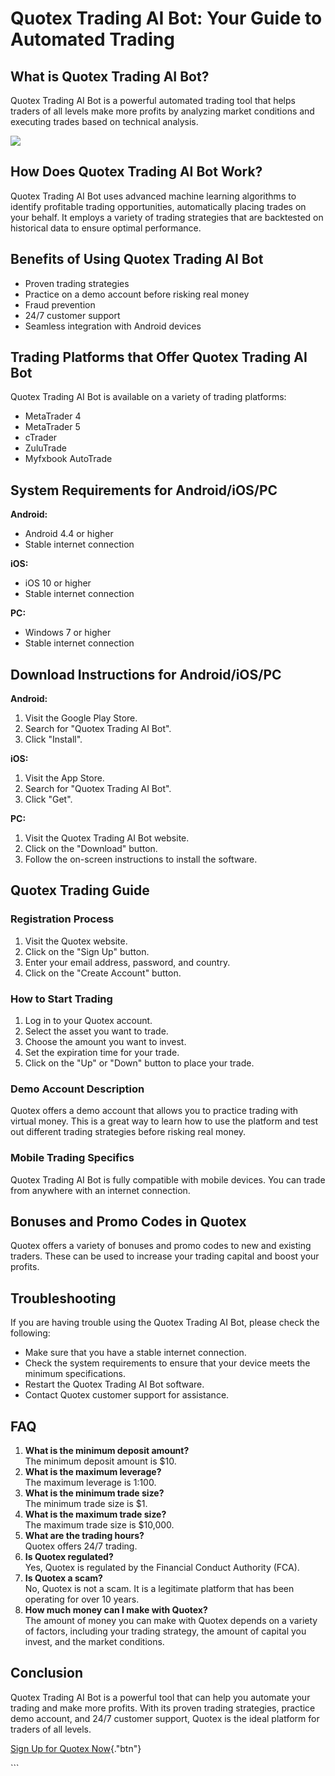 # Quotex Trading AI Bot: Your Guide to Automated Trading

## What is Quotex Trading AI Bot?

Quotex Trading AI Bot is a powerful automated trading tool that helps
traders of all levels make more profits by analyzing market conditions
and executing trades based on technical analysis.

[![](https://static.quotex.io/files/4_en/300_250.jpg)](https://traff.sbs/brokerqxlid)

## How Does Quotex Trading AI Bot Work?

Quotex Trading AI Bot uses advanced machine learning algorithms to
identify profitable trading opportunities, automatically placing trades
on your behalf. It employs a variety of trading strategies that are
backtested on historical data to ensure optimal performance.

## Benefits of Using Quotex Trading AI Bot

-   Proven trading strategies
-   Practice on a demo account before risking real money
-   Fraud prevention
-   24/7 customer support
-   Seamless integration with Android devices

## Trading Platforms that Offer Quotex Trading AI Bot

Quotex Trading AI Bot is available on a variety of trading platforms:

-   MetaTrader 4
-   MetaTrader 5
-   cTrader
-   ZuluTrade
-   Myfxbook AutoTrade

## System Requirements for Android/iOS/PC

**Android:**

-   Android 4.4 or higher
-   Stable internet connection

**iOS:**

-   iOS 10 or higher
-   Stable internet connection

**PC:**

-   Windows 7 or higher
-   Stable internet connection

## Download Instructions for Android/iOS/PC

**Android:**

1.  Visit the Google Play Store.
2.  Search for "Quotex Trading AI Bot".
3.  Click "Install".

**iOS:**

1.  Visit the App Store.
2.  Search for "Quotex Trading AI Bot".
3.  Click "Get".

**PC:**

1.  Visit the Quotex Trading AI Bot website.
2.  Click on the "Download" button.
3.  Follow the on-screen instructions to install the software.

## Quotex Trading Guide

### Registration Process

1.  Visit the Quotex website.
2.  Click on the "Sign Up" button.
3.  Enter your email address, password, and country.
4.  Click on the "Create Account" button.

### How to Start Trading

1.  Log in to your Quotex account.
2.  Select the asset you want to trade.
3.  Choose the amount you want to invest.
4.  Set the expiration time for your trade.
5.  Click on the "Up" or "Down" button to place your trade.

### Demo Account Description

Quotex offers a demo account that allows you to practice trading with
virtual money. This is a great way to learn how to use the platform and
test out different trading strategies before risking real money.

### Mobile Trading Specifics

Quotex Trading AI Bot is fully compatible with mobile devices. You can
trade from anywhere with an internet connection.

## Bonuses and Promo Codes in Quotex

Quotex offers a variety of bonuses and promo codes to new and existing
traders. These can be used to increase your trading capital and boost
your profits.

## Troubleshooting

If you are having trouble using the Quotex Trading AI Bot, please check
the following:

-   Make sure that you have a stable internet connection.
-   Check the system requirements to ensure that your device meets the
    minimum specifications.
-   Restart the Quotex Trading AI Bot software.
-   Contact Quotex customer support for assistance.

## FAQ

1.  **What is the minimum deposit amount?**\
    The minimum deposit amount is \$10.
2.  **What is the maximum leverage?**\
    The maximum leverage is 1:100.
3.  **What is the minimum trade size?**\
    The minimum trade size is \$1.
4.  **What is the maximum trade size?**\
    The maximum trade size is \$10,000.
5.  **What are the trading hours?**\
    Quotex offers 24/7 trading.
6.  **Is Quotex regulated?**\
    Yes, Quotex is regulated by the Financial Conduct Authority (FCA).
7.  **Is Quotex a scam?**\
    No, Quotex is not a scam. It is a legitimate platform that has been
    operating for over 10 years.
8.  **How much money can I make with Quotex?**\
    The amount of money you can make with Quotex depends on a variety of
    factors, including your trading strategy, the amount of capital you
    invest, and the market conditions.

## Conclusion

Quotex Trading AI Bot is a powerful tool that can help you automate your
trading and make more profits. With its proven trading strategies,
practice demo account, and 24/7 customer support, Quotex is the ideal
platform for traders of all levels.

[Sign Up for Quotex
Now](\%22https://traff.sbs/brokerqxlid\%22){."btn"}

\`\`\`


